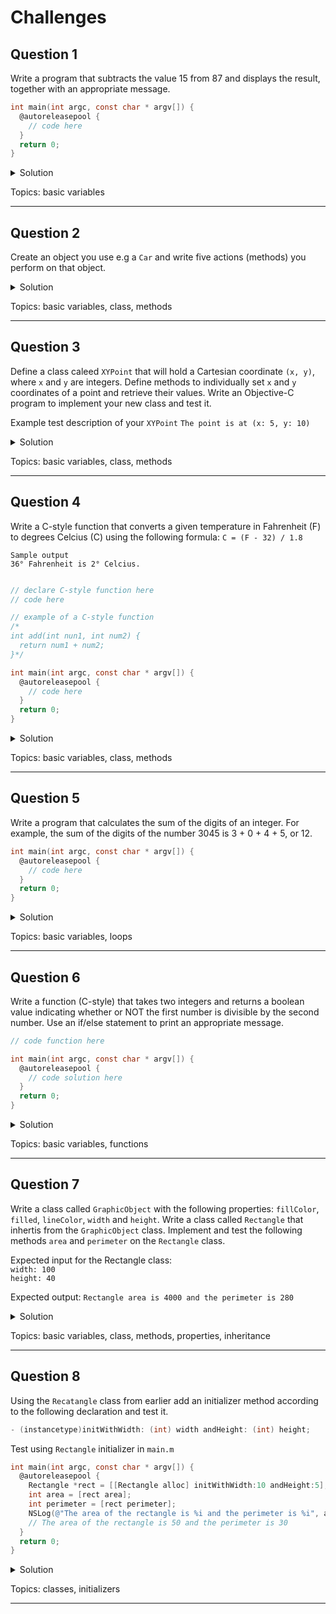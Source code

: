 # Challenges 

## Question 1
Write a program that subtracts the value 15 from 87 and displays the result, together with an appropriate message. 

```objective-c 
int main(int argc, const char * argv[]) {
  @autoreleasepool {
    // code here
  }
  return 0;
}
```

<details>
  <summary>Solution</summary> 
  
```objective-c 
int main(int argc, const char * argv[]) {
  @autoreleasepool {
    int result = 87 - 15;
    NSLog(@"The result of subtracting 15 from 87 is %i.", result);
    // The result of subtracting 15 from 87 is 72.
  }
  return 0;
}
```

</details> 

Topics: basic variables

***

## Question 2
Create an object you use e.g  a `Car` and write five actions (methods) you perform on that object. 

<details>
  <summary>Solution</summary> 
  
Car.h 
```objective-c 
@interface Car : NSObject
- (void)drive;
- (void)brake;
- (void)playMusic;
- (void)activateCruiseControl;
- (void)park;
@end
```

Car.m
```objective-c 
#import <Foundation/Foundation.h>
#import "Car.h"

@implementation Car

- (void)drive {
  NSLog(@"Diving and enjoying the open roads."); 
}

- (void)brake {
  // code here
}

- (void)playMusic{
  // code here
}

- (void)activateCruiseControl{
  // code here
}

- (void)park{
  // code here
}

@end
```

main.m
```objective-c 
Car *car = [[Car alloc] init];
[car drive];
// Diving and enjoying the open roads.
```

</details> 

Topics: basic variables, class, methods 

***

## Question 3
Define a class caleed `XYPoint` that will hold a Cartesian coordinate `(x, y)`, where `x` and `y` are integers. Define methods to individually set `x` and `y` coordinates of a point and retrieve their values. Write an Objective-C program to implement your new class and test it. 

Example test description of your `XYPoint`
`The point is at (x: 5, y: 10)`

<details>
  <summary>Solution</summary> 
 
XYPoint.h 
```objective-c 
@interface XYPoint : NSObject
- (int)getX;
- (int)getY;
- (void)setXWithValue: (int)value;
- (void)setYWithValue: (int)value;
- (void)info;
@end
```

XYPoint.m
```objective-c 
#import <Foundation/Foundation.h>
#import "XYPoint.h"

// by using an internal @interface we create private properties
@interface XYPoint()
@property int x;
@property int y;
@end

@implementation XYPoint

- (int)getX {
  return  self.x;
}

- (int)getY {
  return self.y;
}

- (void)setXWithValue: (int)value {
  self.x = value;
}

- (void)setYWithValue: (int)value {
  self.y = value;
}

- (void)info {
  NSLog(@"The point is at (x: %i, y: %i)", self.x, self.y);
}

@end
```

main.m
```objective-c 
#import <Foundation/Foundation.h>
#import "XYPoint.h"

int main(int argc, const char * argv[]) {
  @autoreleasepool {
    XYPoint *point = [[XYPoint alloc] init];
    [point setXWithValue:5];
    [point setYWithValue:10];
    [point info]; // The point is at (x: 5, y: 10)
  }
  return 0;
}
```

</details> 

Topics: basic variables, class, methods 

***

## Question 4
Write a C-style function that converts a given temperature in Fahrenheit (F) to degrees Celcius (C) using the following formula: 
``` C = (F - 32) / 1.8 ```

```Sample output```   
```36° Fahrenheit is 2° Celcius.```

```objective-c 

// declare C-style function here 
// code here

// example of a C-style function
/*
int add(int nun1, int num2) {
  return num1 + num2; 
}*/

int main(int argc, const char * argv[]) {
  @autoreleasepool {
    // code here
  }
  return 0;
}
```

<details>
  <summary>Solution</summary> 
  
```objective-c 
int convert(int fahrenheit) {
  return (fahrenheit - 32) / 1.8;
}

int main(int argc, const char * argv[]) {
  @autoreleasepool {
    int celcius = convert(36);
    NSLog(@"36° Fahrenheit is %i° Celcius.", celcius); // 36° Fahrenheit is 2° Celcius
  }
  return 0;
}
```

</details> 

Topics: basic variables, class, methods 

***

## Question 5
Write a program that calculates the sum of the digits of an integer. For example, the sum of the digits of the number 3045 is 3 + 0 + 4 + 5, or 12. 

```objective-c 
int main(int argc, const char * argv[]) {
  @autoreleasepool {
    // code here
  }
  return 0;
}
```

<details>
  <summary>Solution</summary> 
  
```objective-c 
int main(int argc, const char * argv[]) {
  @autoreleasepool {
    int number = 3045;
    int sum = 0;
    while(number > 0) {
      sum += number % 10;
      number /= 10;
    }
    NSLog(@"The sum is %i", sum); // The sum is 12
  }
  return 0;
}
```

</details> 

Topics: basic variables, loops 

***

## Question 6 

Write a function (C-style) that takes two integers and returns a boolean value indicating whether or NOT the first number is divisible by the second number. Use an if/else statement to print an appropriate message. 

```objective-c
// code function here

int main(int argc, const char * argv[]) {
  @autoreleasepool {
    // code solution here
  }
  return 0;
}
```

<details>
  <summary>Solution</summary> 
  
```objective-c 
bool isDivible(int number, int divisor) {
  return number % divisor == 0;
}

int main(int argc, const char * argv[]) {
  @autoreleasepool {
    int number = 15;
    int divisor = 3;
    BOOL result = isDivible(number, divisor);
    if (result) {
      NSLog(@"%i is divisible by %i.", number, divisor);
    } else {
      NSLog(@"%i is NOT divisible by %i.", number, divisor);
    }
  }
  return 0;
}
```

</details> 

Topics: basic variables, functions 

***

## Question 7 
Write a class called `GraphicObject` with the following properties: `fillColor`, `filled`, `lineColor`, `width` and `height`. Write a class called `Rectangle` that inhertis from the `GraphicObject` class. Implement and test the following methods `area` and `perimeter` on the `Rectangle` class. 

Expected input for the Rectangle class:   
`width: 100`  
`height: 40`  

Expected output: 
`Rectangle area is 4000 and the perimeter is 280`  

<details>
  <summary>Solution</summary> 

GraphicObject.h 
```objective-c 
@interface GraphicObject : NSObject

{
  int fillColor; // 32-bit color
  BOOL filled; // is the object filled?
  int lineColor; // 32-bit line color
  int width; // width of the object
  int height; // height of the object
}

@property int fillColor, lineColor, width, height; 
@property BOOL filled;

@end
```

GraphicObject.m
```objective-c 
#import <Foundation/Foundation.h>
#import "GraphicObject.h"

@implementation GraphicObject

@synthesize fillColor, filled, lineColor, width, height; 

@end
```

Rectangle.h
```objective-c 
#import "GraphicObject.h"

@interface Rectangle : GraphicObject

- (int)perimeter;
- (int)area;
@end
```

Rectangle.m
```objective-c 
#import <Foundation/Foundation.h>
#import "Rectangle.h"

@implementation Rectangle

- (int)perimeter {
  return (width * 2) + (height * 2);
}

- (int)area {
  return width * height;
}
@end
```

main.m
```objective-c 
int main(int argc, const char * argv[]) {
  @autoreleasepool {
    Rectangle *rect = [[Rectangle alloc] init];
    [rect setFillColor: 12];
    
    NSLog(@"rect fill color is %i", rect.fillColor);
    
    [rect setWidth: 100];
    [rect setHeight: 40];
    
    int area = [rect area];
    int perimeter = [rect perimeter];
    
    NSLog(@"Rectangle area is %i and the perimeter is %i", area, perimeter);
    // Rectangle area is 4000 and the perimeter is 280
  }
  return 0;
}
```
</details> 

Topics: basic variables, class, methods, properties, inheritance

***


## Question 8 

Using the `Recatangle` class from earlier add an initializer method according to the following declaration and test it.   

```objective-c
- (instancetype)initWithWidth: (int) width andHeight: (int) height;
```

Test using `Rectangle` initializer in `main.m`

```objective-c 
int main(int argc, const char * argv[]) {
  @autoreleasepool {
    Rectangle *rect = [[Rectangle alloc] initWithWidth:10 andHeight:5];
    int area = [rect area];
    int perimeter = [rect perimeter];
    NSLog(@"The area of the rectangle is %i and the perimeter is %i", area, perimeter);
    // The area of the rectangle is 50 and the perimeter is 30
  }
  return 0;
}
```

<details>
  <summary>Solution</summary> 

Rectangle.h 
```objective-c 
- (instancetype)initWithWidth: (int) width andHeight: (int) height;
```

Rectangle.m
```objective-c 
- (instancetype)initWithWidth: (int) width andHeight: (int) height {
  self = [super init];
  if (self) {
    self.width = width; 
    self.height = height;
  }
  return self;
}
```

main.m
```objective-c 
int main(int argc, const char * argv[]) {
  @autoreleasepool {
    Rectangle *rect = [[Rectangle alloc] initWithWidth:10 andHeight:5];
    int area = [rect area];
    int perimeter = [rect perimeter];
    NSLog(@"The area of the rectangle is %i and the perimeter is %i", area, perimeter);
    // The area of the rectangle is 50 and the perimeter is 30
  }
  return 0;
}
```

</details> 

Topics: classes, initializers

***

